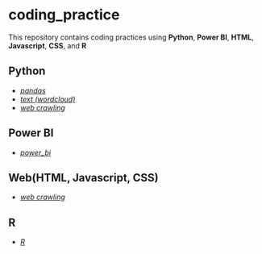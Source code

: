 # coding_practice
This repository contains coding practices using **Python**, **Power BI**, **HTML**, **Javascript**, **CSS**, and **R**
## Python
* [*pandas*](https://github.com/sangchun1/coding_practice/tree/master/pandas)
* [*text (wordcloud)*](https://github.com/sangchun1/coding_practice/tree/master/text%20(wordcloud))
* [*web crawling*](https://github.com/sangchun1/coding_practice/tree/master/web%20crawling)
## Power BI
* [*power_bi*](https://github.com/sangchun1/coding_practice/tree/master/power_bi)
## Web(HTML, Javascript, CSS)
* [*web crawling*](https://github.com/sangchun1/coding_practice/tree/master/web%20crawling)
## R
* [*R*](https://github.com/sangchun1/coding_practice/tree/master/R)
